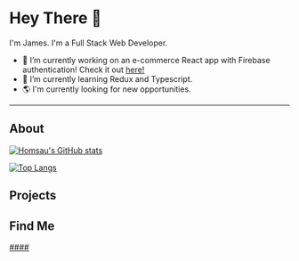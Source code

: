 # Hey There 👋

I'm James. I'm a Full Stack Web Developer.

<!--
**homsau/homsau** is a ✨ _special_ ✨ repository because its `README.md` (this file) appears on your GitHub profile.
-->

- 🔭 I’m currently working on an e-commerce React app with Firebase authentication! Check it out <a href="www.github.com/homsau/react-store">here!</a>
- 🌱 I’m currently learning Redux and Typescript.
- 🌎 I'm currently looking for new opportunities. 
<!--- 
👯 I’m looking to collaborate on ...
- 🤔 I’m looking for help with ...
- 💬 Ask me about ...
- 📫 How to reach me: ...
- 😄 Pronouns: ...
- ⚡ Fun fact: ...
-->
---

## About

[![Homsau's GitHub stats](https://github-readme-stats.vercel.app/api?username=homsau&count_private=true&show_icons=true&?theme=cobalt&icon_color=orange)](https://github.com/anuraghazra/github-readme-stats)

[![Top Langs](https://github-readme-stats.vercel.app/api/top-langs/?username=anuraghazra&layout=compact)](https://github.com/anuraghazra/github-readme-stats)

## Projects



## Find Me

<a href="https://www.linkedin.com/in/james-cowart/">
  #### <i class="fab fa-linkedin-in"></i>
</a>
<br>
